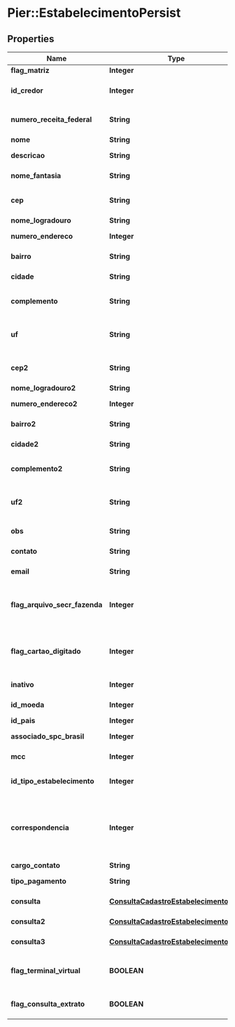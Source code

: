# Pier::EstabelecimentoPersist

## Properties
Name | Type | Description | Notes
------------ | ------------- | ------------- | -------------
**flag_matriz** | **Integer** | Indica se \u00C3\u00A9 matriz ou filial. | [optional] 
**id_credor** | **Integer** | Apresenta o n\u00C3\u00BAmero de identifica\u00C3\u00A7\u00C3\u00A3o do Credor. | [optional] 
**numero_receita_federal** | **String** | Apresenta o n\u00C3\u00BAmero de identifica\u00C3\u00A7\u00C3\u00A3o do Estabelecimento na Receita Federal. | [optional] 
**nome** | **String** | Nome do Estabelecimento. | [optional] 
**descricao** | **String** | Raz\u00C3\u00A3o Social do Estabelecimento. | [optional] 
**nome_fantasia** | **String** | T\u00C3\u00ADtulo Comercial do Estabelecimento. | [optional] 
**cep** | **String** | C\u00C3\u00B3digo de Endere\u00C3\u00A7amento Postal (CEP). | [optional] 
**nome_logradouro** | **String** | Nome do Logradouro. | [optional] 
**numero_endereco** | **Integer** | N\u00C3\u00BAmero do endere\u00C3\u00A7o. | [optional] 
**bairro** | **String** | Nome do bairro do endere\u00C3\u00A7o. | [optional] 
**cidade** | **String** | Nome da cidade do endere\u00C3\u00A7o. | [optional] 
**complemento** | **String** | Descri\u00C3\u00A7\u00C3\u00B5es complementares referente ao endere\u00C3\u00A7o. | [optional] 
**uf** | **String** | Sigla de identifica\u00C3\u00A7\u00C3\u00A3o da Unidade Federativa do endere\u00C3\u00A7o. | [optional] 
**cep2** | **String** | C\u00C3\u00B3digo de Endere\u00C3\u00A7amento Postal (CEP). | [optional] 
**nome_logradouro2** | **String** | Nome do Logradouro . | [optional] 
**numero_endereco2** | **Integer** | N\u00C3\u00BAmero do endere\u00C3\u00A7o. | [optional] 
**bairro2** | **String** | Nome do bairro do endere\u00C3\u00A7o. | [optional] 
**cidade2** | **String** | Nome da cidade do endere\u00C3\u00A7o. | [optional] 
**complemento2** | **String** | Descri\u00C3\u00A7\u00C3\u00B5es complementares referente ao endere\u00C3\u00A7o. | [optional] 
**uf2** | **String** | Sigla de identifica\u00C3\u00A7\u00C3\u00A3o da Unidade Federativa do endere\u00C3\u00A7o. | [optional] 
**obs** | **String** | Detalhes espec\u00C3\u00ADficos quanto ao Cadastro do Estabelecimento. | [optional] 
**contato** | **String** | Nome da pessoa para contato com o Estabelecimento. | [optional] 
**email** | **String** | E-mail da pessoa para contato com o Estabelecimento. | [optional] 
**flag_arquivo_secr_fazenda** | **Integer** | Indica se o estabelecimento ser\u00C3\u00A1 inclu\u00C3\u00ADdo no arquivo de registro para a Secretaria da Fazenda Estadual. | [optional] 
**flag_cartao_digitado** | **Integer** | Indica se o estabelecimento poder\u00C3\u00A1 originar transa\u00C3\u00A7\u00C3\u00B5es sem a leitura da tarja ou do chip do cart\u00C3\u00A3o. | [optional] 
**inativo** | **Integer** | Indica se o estabelecimento est\u00C3\u00A1 inativo. | [optional] 
**id_moeda** | **Integer** | C\u00C3\u00B3digo identificador da moeda. | [optional] 
**id_pais** | **Integer** | Identificador de Pa\u00C3\u00ADs. | [optional] 
**associado_spc_brasil** | **Integer** | N\u00C3\u00BAmero do associado ao SPCBrasil. | [optional] 
**mcc** | **Integer** | C\u00C3\u00B3digo de Categoria de Mercado. | [optional] 
**id_tipo_estabelecimento** | **Integer** | C\u00C3\u00B3digo de identifica\u00C3\u00A7\u00C3\u00A3o do Estabelecimento. | [optional] 
**correspondencia** | **Integer** | Indicador para qual endere\u00C3\u00A7o as correspond\u00C3\u00AAncias ser\u00C3\u00A3o enviadas, onde 1 \u00C3\u00A9 ORIGEM e 2 ENDERE\u00C3\u0087O DE CORRESPOND\u00C3\u008ANCIA. | [optional] 
**cargo_contato** | **String** | Cargo do contato do estabelecimento. | [optional] 
**tipo_pagamento** | **String** | Tipo do regime de pagamento do estabelecimento. | [optional] 
**consulta** | [**ConsultaCadastroEstabelecimentoDTO**](ConsultaCadastroEstabelecimentoDTO.md) | Consulta de cadastro n\u00C3\u00BAmero um. | [optional] 
**consulta2** | [**ConsultaCadastroEstabelecimentoDTO**](ConsultaCadastroEstabelecimentoDTO.md) | Consulta de cadastro n\u00C3\u00BAmero um. | [optional] 
**consulta3** | [**ConsultaCadastroEstabelecimentoDTO**](ConsultaCadastroEstabelecimentoDTO.md) | Consulta de cadastro n\u00C3\u00BAmero um. | [optional] 
**flag_terminal_virtual** | **BOOLEAN** | Flag indicando se o terminal \u00C3\u00A9 f\u00C3\u00ADsico ou virtual, sendo: (true: Sim), (false: N\u00C3\u00A3o)). | 
**flag_consulta_extrato** | **BOOLEAN** | Flag indicando se o terminal permite consultar extrato, sendo: (true: Sim), (false: N\u00C3\u00A3o)). | 


